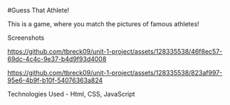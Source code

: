 #Guess That Athlete!

This is a game, where you match the pictures of famous athletes!

Screenshots

https://github.com/tbreck09/unit-1-project/assets/128335538/46f8ec57-69dc-4c4c-9e37-b4d9f93d4008

https://github.com/tbreck09/unit-1-project/assets/128335538/823af997-95e6-4b9f-b10f-54076363a824



Technologies Used - Html, CSS, JavaScript


